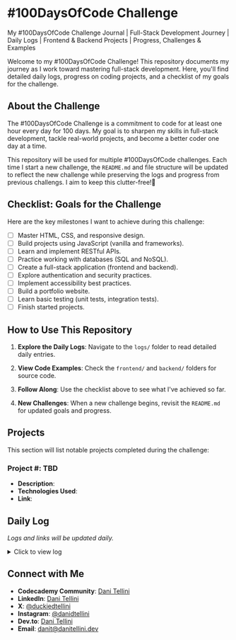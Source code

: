 # #100DaysOfCode Challenge

My #100DaysOfCode Challenge Journal | Full-Stack Development Journey | Daily Logs | Frontend &amp; Backend Projects | Progress, Challenges &amp; Examples

Welcome to my #100DaysOfCode Challenge! This repository documents my journey as I work toward mastering full-stack development. Here, you'll find detailed daily logs, progress on coding projects, and a checklist of my goals for the challenge.

## About the Challenge

The #100DaysOfCode Challenge is a commitment to code for at least one hour every day for 100 days. My goal is to sharpen my skills in full-stack development, tackle real-world projects, and become a better coder one day at a time.

This repository will be used for multiple #100DaysOfCode challenges. Each time I start a new challenge, the `README.md` and file structure will be updated to reflect the new challenge while preserving the logs and progress from previous challengs. I aim to keep this clutter-free!🧹

## Checklist: Goals for the Challenge

Here are the key milestones I want to achieve during this challenge:

- [ ] Master HTML, CSS, and responsive design.
- [ ] Build projects using JavaScript (vanilla and frameworks).
- [ ] Learn and implement RESTful APIs.
- [ ] Practice working with databases (SQL and NoSQL).
- [ ] Create a full-stack application (frontend and backend).
- [ ] Explore authentication and security practices.
- [ ] Implement accessibility best practices.
- [ ] Build a portfolio website.
- [ ] Learn basic testing (unit tests, integration tests).
- [ ] Finish started projects.

## How to Use This Repository

1. **Explore the Daily Logs**:
   Navigate to the `logs/` folder to read detailed daily entries.

2. **View Code Examples**:
   Check the `frontend/` and `backend/` folders for source code.

3. **Follow Along**:
   Use the checklist above to see what I've achieved so far.

4. **New Challenges**:
   When a new challenge begins, revisit the `README.md` for updated goals and progress.

## Projects

This section will list notable projects completed during the challenge:

### Project #: TBD

- **Description**:
- **Technologies Used**:
- **Link**:

## Daily Log

*Logs and links will be updated daily.*

<details>

<summary>Click to view log</summary>

| Day | Date       | Summary                                       | Links                 |
|-----|------------|-----------------------------------------------|-----------------------|
| 1   | 2025-01-01 | Studied JavaScript iterators and began the Colmar Academy Project |  [Log](https://github.com/danitellini/100DaysOfCode/blob/main/logs%2FDay01.md) [Files](https://github.com/danitellini/100DaysOfCode/tree/main/frontend%2FDay01-ColmarAcademy) |
| 2   | 2025-02-01 | Learned JavaScript debugging; no progress on Colmar Academy project | [Log](https://github.com/danitellini/100DaysOfCode/blob/main/logs%2FDay02.md) |
| 3   | 2025-03-01 | Practiced JavaScript methods and objects; began Credit Card Checker project | [Log](https://github.com/danitellini/100DaysOfCode/blob/main/logs%2FDay03.md) |
| 4   | 2025-04-01 | Completed Credit Card Checker and Mysterious Organism projects | [Log](https://github.com/danitellini/100DaysOfCode/blob/main/logs/Day04.md) [Files](https://github.com/danitellini/100DaysOfCode/tree/main/frontend/Day04) |
| 5   | 2025-05-01 | Completed Lodash project; reviewed Flexbox, started Company Home Page Project | [Log](https://github.com/danitellini/100DaysOfCode/blob/main/logs/Day05.md) [Files](https://github.com/danitellini/100DaysOfCode/blob/main/frontend/Day05/) |
| -   | ---------- | ----------------------------------------- MISSED ----------------------------------------- | ------ |
| 6   | 2025-07-01 | Completed Company Home Page Project | [Log](https://github.com/danitellini/100DaysOfCode/blob/main/logs/Day06.md) [File](https://github.com/danitellini/100DaysOfCode/blob/main/frontend/Day05/CPCompanyHomePagewithFlexbox) |
| 7   | 2025-08-01 | | |
| 8   | 2025-09-01 | | |
| 9   | 2025-10-01 | | |

</details>

## Connect with Me

- **Codecademy Community**: [Dani Tellini](https://community.codecademy.com/u/8e235244)
- **LinkedIn**: [Dani Tellini](https://www.linkedin.com/in/danitellini)
- **X**: [@duckiedtellini](https://x.com/duckiedtellini)
- **Instagram**: [@danidtellini](https://www.instagram.com/danidtellini)
- **Dev.to**: [Dani Tellini](https://dev.to/danitellini)
- **Email**: [danit@danitellini.dev](mailto:danit@danitellini.dev)
